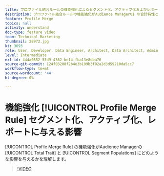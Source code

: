 ```yaml
---
title: プロファイル結合ルールの機能強化によるセグメント化、アクティブ化およびレポートへの影響
description: プロファイル結合ルールの機能強化がAudience ManagerUI の合計特性とセグメント母集団に与える影響について
feature: Profile Merge
topics: null
activity: understand
doc-type: feature video
team: Technical Marketing
thumbnail: 28972.jpg
kt: 3693
role: User, Developer, Data Engineer, Architect, Data Architect, Admin, Leader
level: Intermediate
exl-id: 444a0552-55d9-4362-be14-fba13e8dba76
source-git-commit: 124f03208f2b4e3b109b3f02a2d3d59210da5cc7
workflow-type: tm+mt
source-wordcount: '44'
ht-degree: 0%

---
```


# 機能強化 [!UICONTROL Profile Merge Rule] セグメント化、アクティブ化、レポートに与える影響

[!UICONTROL Profile Merge Rule] の機能強化がAudience Managerの [!UICONTROL Total Trait] と [!UICONTROL Segment Populations] にどのような影響を与えるかを理解します。

>[!VIDEO](https://video.tv.adobe.com/v/28972/?quality=12)
